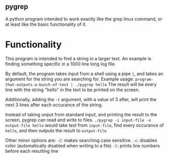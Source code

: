 ## pygrep
A python program intended to work exactly like the grep linux command, or at least like the basic functionality of it.

# Functionality
This program is intended to find a string in a larger text. An example is finding something specific in a 1000 line long log file.

By default, the program takes input from a shell using a pipe `|`, and takes an argument for the string you are searching for. Example usage: `program-that-outputs-a-bunch-of-text | ./pygrep hello` The result will be every line with the string "hello" in the text to be printed on the screen.

Additionally, adding the `-t` argument, with a value of 3 after, will print the next 3 lines after each occurance of the string.

Instead of taking unput from standard input, and printing the result to the screen, pygrep can read and write to files. `./pygrep -i input-file -o output-file hello` would take text from `input-file`, find every occurance of `hello`, and then outputs the result to `output-file`

Other minor options are:
    `-C`: makes searching case sensitive.
    `-c`: disables color (automatically disabled when writing to a file)
    `-l`: prints line numbers before each resulting line
